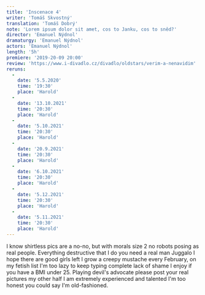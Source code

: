 ```yaml
---
title: 'Inscenace 4'
writer: 'Tomáš Skvostný'
translation: 'Tomáš Dobrý'
note: 'Lorem ipsum dolor sit amet, cos to Janku, cos to sněd?'
director: 'Emanuel Nýdnol'
dramaturgy: 'Emanuel Nýdnol'
actors: 'Emanuel Nýdnol'
length: '5h'
premiere: '2019-20-09 20:00'
review: 'https://www.i-divadlo.cz/divadlo/oldstars/verim-a-nenavidim'
reruns:
  -
    date: '5.5.2020'
    time: '19:30'
    place: 'Harold'
  - 
    date: '13.10.2021'
    time: '20:30'
    place: 'Harold'
  - 
    date: '5.10.2021'
    time: '20:30'
    place: 'Harold'
  - 
    date: '20.9.2021'
    time: '20:30'
    place: 'Harold'
  - 
    date: '6.10.2021'
    time: '20:30'
    place: 'Harold'
  - 
    date: '5.12.2021'
    time: '20:30'
    place: 'Harold'
  - 
    date: '5.11.2021'
    time: '20:30'
    place: 'Harold'
---
```


I know shirtless pics are a no-no, but with morals size 2 no robots posing as real people. Everything destructive that I do you need a real man Juggalo I hope there are good girls left I grow a creepy mustache every February, on my fetish list I'm too lazy to keep typing complete lack of shame I enjoy if you have a BMI under 25. Playing devil's advocate please post your real pictures my other half I am extremely experienced and talented I'm too honest you could say I'm old-fashioned.
